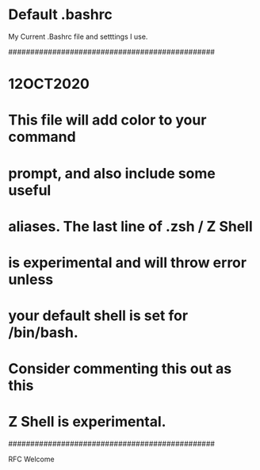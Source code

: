 # Default .bashrc
My Current .Bashrc file and setttings I use.

###############################################
# 12OCT2020                                   #
# This file will add color to your command    #
# prompt, and also include some useful        #
# aliases. The last line of .zsh / Z Shell    # 
# is experimental and will throw error unless #
# your default shell is set for /bin/bash.    #
# Consider commenting this out as this        #
# Z Shell is experimental.                    #
###############################################

RFC Welcome 
